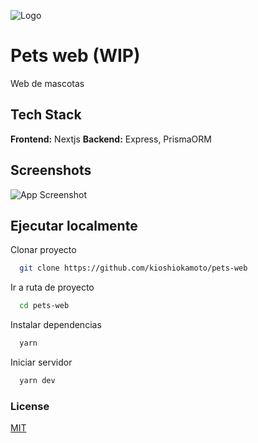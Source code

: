 ![Logo](https://dev-to-uploads.s3.amazonaws.com/uploads/articles/th5xamgrr6se0x5ro4g6.png)

# Pets web (WIP)

Web de mascotas

## Tech Stack

**Frontend:** Nextjs
**Backend:** Express, PrismaORM

## Screenshots

![App Screenshot](https://via.placeholder.com/468x300?text=App+Screenshot+Here)

## Ejecutar localmente

Clonar proyecto

```bash
  git clone https://github.com/kioshiokamoto/pets-web
```

Ir a ruta de proyecto

```bash
  cd pets-web
```

Instalar dependencias

```bash
  yarn
```

Iniciar servidor

```bash
  yarn dev
```

### License

[MIT](https://choosealicense.com/licenses/mit/)
